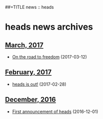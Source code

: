##+TITLE news :: heads

heads news archives
===================

## [March, 2017](2017/03/index.html)

* [On the road to freedom](2017/03/on-the-road-to-freedom.html) (2017-03-12)

## [February, 2017](2017/02/index.html)

* [heads is out!](2017/02/heads-is-out.html) (2017-02-28)

## [December, 2016](2016/12/index.html)

* [First announcement of heads](2016/12/heads-announcement.html) (2016-12-01)
